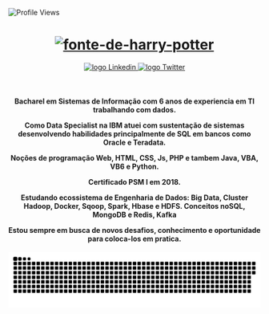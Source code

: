 
![Profile Views](http://estruyf-github.azurewebsites.net/api/VisitorHit?user=luisdsanttos&repo=luisdsanttos&countColorcountColor)

<div align="center">
 <h1> 
<a href="https://fontmeme.com/pt/fonte-de-harry-potter/"><img src="https://fontmeme.com/permalink/210629/b9578d940de1733c9562665fe42b4f55.png" alt="fonte-de-harry-potter" border="0"></a>
 </h1>
</div>

<p align="center">
   <a href="https://www.linkedin.com/in/luisdsanttos/">
    <img alt="logo Linkedin" src="https://img.shields.io/badge/-LinkedIn-blue?style=flat-square&logo=Linkedin&logoColor=white&link=https://www.linkedin.com/in/luisdsanttos/">
  </a>
  
<a href="https://twitter.com/luisdsanttos">
    <img alt="logo Twitter" src="https://img.shields.io/badge/-Twitter-1ca0f1?style=flat-square&labelColor=1ca0f1&logo=twitter&logoColor=white&link=https://twitter.com/luisdsanttos">
  </a>
</p>

<h4 align="center"> 
  <script> alert ('Hello, World!'); </script>
<br>

  Bacharel em Sistemas de Informação com 6 anos de experiencia em TI trabalhando com dados. 
  
  Como Data Specialist na IBM atuei com sustentação de sistemas desenvolvendo habilidades principalmente de SQL em bancos como Oracle e Teradata.

  Noções de programação Web, HTML, CSS, Js, PHP e tambem Java, VBA, VB6 e Python. 

  Certificado PSM I em 2018.
  
  Estudando ecossistema de Engenharia de Dados:
   Big Data, Cluster Hadoop, Docker, Sqoop, Spark, Hbase e HDFS. Conceitos noSQL, MongoDB e Redis, Kafka

Estou sempre em busca de novos desafios, conhecimento e oportunidade para coloca-los em pratica.

</h4>


![Snake animation](https://github.com/luisdsanttos/luisdsanttos/blob/output/github-contribution-grid-snake.svg)

